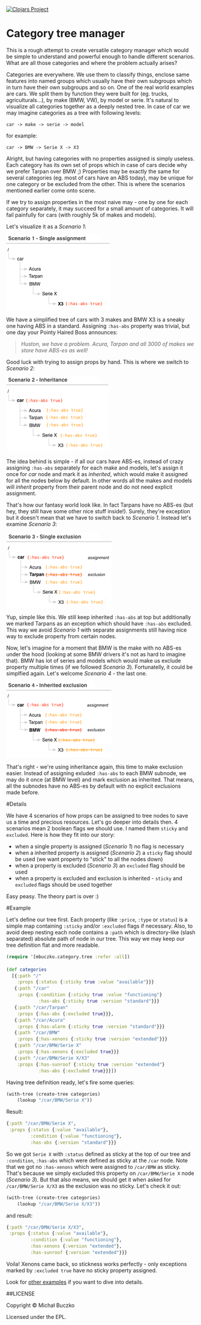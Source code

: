 [![Clojars Project](https://img.shields.io/clojars/v/mbuczko/categorizer.svg)](https://clojars.org/mbuczko/categorizer)

# Category tree manager

This is a rough attempt to create versatile category manager which would be simple to understand and powerful enough to handle different scenarios.
What are all those categories and where the problem actually arises?

Categories are everywhere. We use them to classify things, enclose same features into named groups which usually have their own subgroups which in turn have their own subgroups and so on.
One of the real world examples are cars. We split them by function they were built for (eg. trucks, agriculturals...), by make (BMW, VW), by model or serie.
It's natural to visualize all categories together as a deeply nested tree. In case of car we may imagine categories as a tree with following levels:

    car -> make -> serie -> model

for example:

    car -> BMW -> Serie X -> X3

Alright, but having categories with no properties assigned is simply useless. Each category has its own set of props which in case of cars decide why we prefer Tarpan over BMW ;)
Properties may be exactly the same for several categories (eg. most of cars have an ABS today), may be unique for one category or be excluded from the other. This is where the scenarios mentioned earlier come onto scene.

If we try to assign properties in the most naive may - one by one for each category separately, it may succeed for a small amount of categories. It will fail painfully for cars (with roughly 5k of makes and models).

Let's visualize it as a _Scenario 1_:

![scenario1](docs/scenario1.png "scenario 1")

We have a simplified tree of cars with 3 makes and BMW X3 is a sneaky one having ABS in a standard. Assigning ```:has-abs``` property was trivial, but one day your Pointy Haired Boss announces:

> _Huston, we have a problem. Acura, Tarpan and all 3000 of makes we store have ABS-es as well!_

Good luck with trying to assign props by hand. This is where we switch to _Scenario 2_:

![scenario2](docs/scenario2.png "scenario 2")

The idea behind is simple - if all our cars have ABS-es, instead of crazy assigning ```:has-abs``` separately for each make and models, let's assign it once for _car_ node and mark it as _inherited_, which would make it assigned for all the nodes below by default.
In other words all the makes and models will _inherit_ property from their parent node and do not need explicit assignment.

That's how our fantasy world look like. In fact Tarpans have no ABS-es (but hey, they still have some other nice stuff inside!). Surely, they're exception but it doesn't mean that we have to switch back to _Scenario 1_. Instead let's examine _Scenario 3_:

![scenario3](docs/scenario3.png "scenario 3")

Yup, simple like this. We still keep inherited ```:has-abs``` at top but additionally we marked Tarpans as an exception which should have ```:has-abs``` excluded. This way we avoid _Scenario 1_ with separate assignments still having nice way to exclude property from certain nodes.

Now, let's imagine for a moment that BMW is the make with no ABS-es under the hood (looking at some BMW drivers it's not as hard to imagine that). BMW has lot of series and models which would make us exclude property multiple times (if we followed _Scenario 3_). Fortunatelly, it could be simplfied again. Let's welcome _Scenario 4_ - the last one.

![scenario4](docs/scenario4.png "scenario 4")

That's right - we're using inheritance again, this time to make exclusion easier. Instead of assigning exluded ```:has-abs```  to each BMW subnode, we may do it once (at BMW level) and mark exclusion as inherited. That means, all the subnodes have no ABS-es by default with no explicit exclusions made before.

#Details

We have 4 scenarios of how props can be assigned to tree nodes to save us a time and precious resources. Let's go deeper into details then.
4 scenarios mean 2 boolean flags we should use. I named them ```sticky``` and ```excluded```. Here is how they fit into our story:

- when a single property is assigned (_Scenario 1_) no flag is necessary
- when a inherited property is assigned (_Scenario 2_) a ```sticky``` flag should be used (we want property to "stick" to all the nodes down)
- when a property is excluded (_Scenario 3_) an ```excluded``` flag should be used
- when a property is excluded and exclusion is inherited - ```sticky``` and ```excluded``` flags should be used together

Easy peasy. The theory part is over :)


#Example

Let's define our tree first. Each property (like ```:price```, ```:type``` or ```status```) is a simple map containing ```:sticky``` and/or ```:excluded``` flags if necessary. Also, to avoid deep nesting each node contains a ```:path``` which is directory-like (slash separated) absolute path of node in our tree. This
way we may keep our tree definition flat and more readable.

``` clojure
(require '[mbuczko.category.tree :refer :all])

(def categories
  [{:path "/"
    :props {:status {:sticky true :value "available"}}}
   {:path "/car"
    :props {:condition {:sticky true :value "functioning"}
            :has-abs {:sticky true :version "standard"}}}
   {:path "/car/Tarpan"
    :props {:has-abs {:excluded true}}},
   {:path "/car/Acura"
    :props {:has-alarm {:sticky true :version "standard"}}}
   {:path "/car/BMW"
    :props {:has-xenons {:sticky true :version "extended"}}}
   {:path "/car/BMW/Serie X"
    :props {:has-xenons {:excluded true}}}
   {:path "/car/BMW/Serie X/X3"
    :props {:has-sunroof {:sticky true :version "extended"}
            :has-abs {:excluded true}}}])
```

Having tree definition ready, let's fire some queries:

``` clojure
(with-tree (create-tree categories)
    (lookup "/car/BMW/Serie X"))
```

Result:

``` clojure
{:path "/car/BMW/Serie X",
 :props {:status {:value "available"},
         :condition {:value "functioning"},
         :has-abs {:version "standard"}}}
```



So we got ```Serie X``` with ```:status``` defined as sticky at the top of our tree and ```:condition```, ```:has-abs``` which were defined as sticky at the ```/car``` node.
Note that we got no ```:has-xenons``` which were assigned to ```/car/BMW``` as sticky. That's because we simply excluded this property on ```/car/BMW/Serie X``` node (_Scenario 3_).
But that also means, we should get it when asked for ```/car/BMW/Serie X/X3``` as the exclusion was no sticky. Let's check it out:

``` clojure
(with-tree (create-tree categories)
    (lookup "/car/BMW/Serie X/X3"))
```


and result:

``` clojure
{:path "/car/BMW/Serie X/X3",
 :props {:status {:value "available"},
         :condition {:value "functioning"},
         :has-xenons {:version "extended"},
         :has-sunroof {:version "extended"}}}
```

Voila! Xenons came back, so stickness works perfectly - only exceptions marked by ```:excluded true``` have no sticky property assigned.

Look for [other examples](http://mbuczko.github.io/categorizer) if you want to dive into details.


##LICENSE

Copyright © Michał Buczko

Licensed under the EPL.
